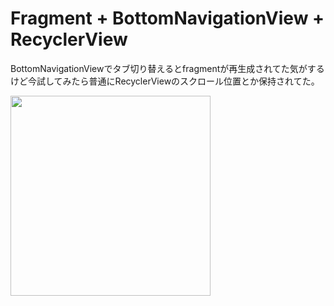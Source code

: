 # Fragment + BottomNavigationView + RecyclerView

BottomNavigationViewでタブ切り替えるとfragmentが再生成されてた気がするけど今試してみたら普通にRecyclerViewのスクロール位置とか保持されてた。

<img src="./assets/movie.gif" width=320 />